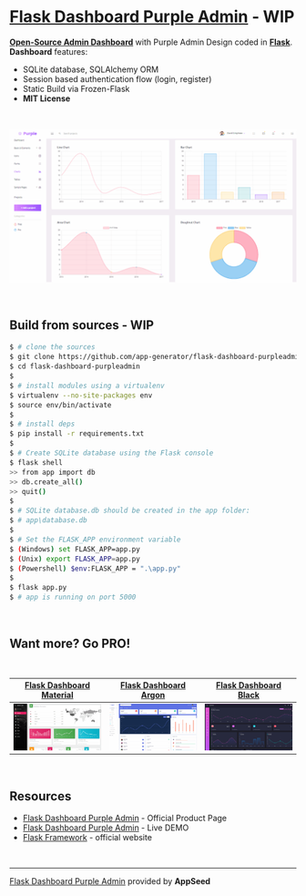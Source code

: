 # [Flask Dashboard Purple Admin](https://appseed.us/admin-dashboards/flask-dashboard-purpleadmin) - WIP

**[Open-Source Admin Dashboard](https://appseed.us/admin-dashboards/open-source)** with Purple Admin Design coded in **[Flask](https://palletsprojects.com/p/flask/)**. **Dashboard** features:

- SQLite database, SQLAlchemy ORM
- Session based authentication flow (login, register)
- Static Build via Frozen-Flask
- **MIT License**

<br />

![Flask Dashboard Purple Admin - Open-Source Admin Panel](https://raw.githubusercontent.com/app-generator/static/master/products/flask-dashboard-purpleadmin-intro.gif)

<br />

## Build from sources - WIP

```bash
$ # clone the sources
$ git clone https://github.com/app-generator/flask-dashboard-purpleadmin.git
$ cd flask-dashboard-purpleadmin
$
$ # install modules using a virtualenv
$ virtualenv --no-site-packages env
$ source env/bin/activate
$
$ # install deps 
$ pip install -r requirements.txt
$
$ # Create SQLite database using the Flask console
$ flask shell
>> from app import db
>> db.create_all()
>> quit() 
$
$ # SQLite database.db should be created in the app folder:
$ # app\database.db
$
$ # Set the FLASK_APP environment variable
$ (Windows) set FLASK_APP=app.py
$ (Unix) export FLASK_APP=app.py
$ (Powershell) $env:FLASK_APP = ".\app.py"
$ 
$ flask app.py
$ # app is running on port 5000
```

<br />

## Want more? Go PRO!

<br />

| [Flask Dashboard Material](https://appseed.us/admin-dashboards/flask-dashboard-material-pro) | [Flask Dashboard Argon](https://appseed.us/admin-dashboards/flask-dashboard-argon-pro) | [Flask Dashboard Black](https://appseed.us/admin-dashboards/flask-dashboard-black-pro) |
| --- | --- | --- |
| [![Flask Dashboard Material PRO](https://raw.githubusercontent.com/app-generator/static/master/products/flask-dashboard-material-pro-intro.gif)](https://appseed.us/admin-dashboards/flask-dashboard-material-pro)  | [![Flask Dashboard Argon PRO](https://raw.githubusercontent.com/app-generator/static/master/products/flask-dashboard-argon-pro-intro.gif)](https://appseed.us/admin-dashboards/flask-dashboard-argon-pro) | [![Flask Dashboard Black PRO](https://raw.githubusercontent.com/app-generator/static/master/products/flask-dashboard-black-pro-intro.gif)](https://appseed.us/admin-dashboards/flask-dashboard-black-pro)

<br />

## Resources

- [Flask Dashboard Purple Admin](https://appseed.us/admin-dashboards/flask-dashboard-purpleadmin) - Official Product Page
- [Flask Dashboard Purple Admin](https://flask-dashboard-purpleadmin.appseed.us/) - Live DEMO
- [Flask Framework](https://palletsprojects.com/p/flask/) - official website
 
<br />
 
---
[Flask Dashboard Purple Admin](https://appseed.us/admin-dashboards/flask-dashboard-purpleadmin) provided by **AppSeed**
